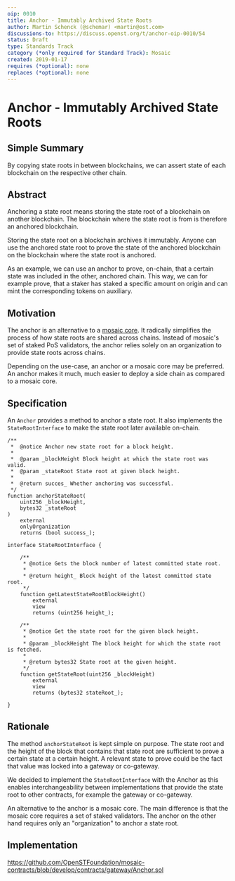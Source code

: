 ```yaml
---
oip: 0010
title: Anchor - Immutably Archived State Roots
author: Martin Schenck (@schemar) <martin@ost.com>
discussions-to: https://discuss.openst.org/t/anchor-oip-0010/54
status: Draft
type: Standards Track
category (*only required for Standard Track): Mosaic
created: 2019-01-17
requires (*optional): none
replaces (*optional): none
---
```


<!--You can leave these HTML comments in your merged OIP and delete the visible duplicate text guides, they will not appear and may be helpful to refer to if you edit it again. This is the suggested template for new OIPs. Note that an OIP number will be assigned by an editor. When opening a pull request to submit your OIP, please use an abbreviated title in the filename, `OIP-draft_title_abbrev.md`. The title should be 44 characters or less. Thanks to the Ethereum Improvement Proposal (EIP) process for the model we borrow here.-->
# Anchor - Immutably Archived State Roots

## Simple Summary
<!--"If you can't explain it simply, you don't understand it well enough." Provide a simplified and layman-accessible explanation of the OIP.-->
By copying state roots in between blockchains, we can assert state of each
blockchain on the respective other chain.

## Abstract
<!--A short (~200 word) description of the technical issue being addressed.-->
Anchoring a state root means storing the state root of a blockchain on another
blockchain. The blockchain where the state root is from is therefore an anchored
blockchain.

Storing the state root on a blockchain archives it immutably. Anyone
can use the anchored state root to prove the state of the anchored blockchain on
the blockchain where the state root is anchored.

As an example, we can use an anchor to prove, on-chain, that a certain state
was included in the other, anchored chain. This way, we can for example prove,
that a staker has staked a specific amount on origin and can mint the
corresponding tokens on auxiliary.

## Motivation
<!--The motivation is critical for OIPs that want to change the OpenST protocol. It should clearly explain why the existing protocol specification is inadequate to address the problem that the OIP solves. OIP submissions without sufficient motivation may be rejected outright.-->
The anchor is an alternative to a [mosaic core](https://github.com/OpenSTFoundation/mosaic-contracts/blob/develop/contracts/core/MosaicCore.sol).
It radically simplifies the process of how state roots are shared across chains.
Instead of mosaic's set of staked PoS validators, the anchor relies solely on an
organization to provide state roots across chains.

Depending on the use-case, an anchor or a mosaic core may be preferred. An
anchor makes it much, much easier to deploy a side chain as compared to a mosaic
core.

## Specification
<!--The technical specification should describe the syntax and semantics of any new feature. The specification should be detailed enough to allow competing, interoperable implementations.-->
An `Anchor` provides a method to anchor a state root. It also implements the
`StateRootInterface` to make the state root later available on-chain.

```solidity
/**
 *  @notice Anchor new state root for a block height.
 *
 *  @param _blockHeight Block height at which the state root was valid.
 *  @param _stateRoot State root at given block height.
 *
 *  @return succes_ Whether anchoring was successful.
 */
function anchorStateRoot(
    uint256 _blockHeight,
    bytes32 _stateRoot
)
    external
    onlyOrganization
    returns (bool success_);
```

```solidity
interface StateRootInterface {

    /**
     * @notice Gets the block number of latest committed state root.
     *
     * @return height_ Block height of the latest committed state root.
     */
    function getLatestStateRootBlockHeight()
        external
        view
        returns (uint256 height_);

    /**
     * @notice Get the state root for the given block height.
     *
     * @param _blockHeight The block height for which the state root is fetched.
     *
     * @return bytes32 State root at the given height.
     */
    function getStateRoot(uint256 _blockHeight)
        external
        view
        returns (bytes32 stateRoot_);

}
```

## Rationale
<!--The rationale fleshes out the specification by describing what motivated the design and why particular design decisions were made. It should describe alternate designs that were considered and related work, e.g. how the feature is supported in other languages. The rationale may also provide evidence of consensus within the community, and should discuss important objections or concerns raised during discussion.-->
The method `anchorStateRoot` is kept simple on purpose. The state root and the
height of the block that contains that state root are sufficient to prove a
certain state at a certain height. A relevant state to prove could be the fact
that value was locked into a gateway or co-gateway.

We decided to implement the `StateRootInterface` with the Anchor as this enables
interchangeability between implementations that provide the state root to other
contracts, for example the gateway or co-gateway.

An alternative to the anchor is a mosaic core. The main difference is that the
mosaic core requires a set of staked validators. The anchor on the other hand
requires only an "organization" to anchor a state root.

## Implementation
<!--The implementations must be completed before any OIP is given status "Final", but it need not be completed before the OIP is accepted. While there is merit to the approach of reaching consensus on the specification and rationale before writing code, the principle of "rough consensus and running code" is still useful when it comes to resolving many discussions of API details.-->

https://github.com/OpenSTFoundation/mosaic-contracts/blob/develop/contracts/gateway/Anchor.sol
